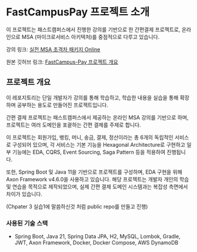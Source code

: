 # FastCampusPay 프로젝트 소개

이 프로젝트는 패스트캠퍼스에서 진행한 강의를 기반으로 한 간편결제 프로젝트로, 온라인으로 MSA (마이크로서비스 아키텍처)를 중점적으로 다루고 있습니다.

강의 링크: [실전 MSA 초격차 패키지 Online](https://fastcampus.co.kr/dev_online_projectmsa)

원본 깃허브 링크: [FastCampus-Pay 프로젝트 개요](https://github.com/KimByeongKou/fastcampus-pay#fastcampus-pay-project-overview)

## 프로젝트 개요

이 레포지토리는 단일 개발자가 강의를 통해 학습하고, 학습한 내용을 실습을 통해 확장하며 공부하는 용도로 만들어진 프로젝트입니다.

간편 결제 프로젝트는 패스트캠퍼스에서 제공하는 
온라인 MSA 강의를 기반으로 하며, 
프로젝트는 여러 도메인을 포괄하는 간편 결제를 주제로 합니다. 

이 프로젝트는 회원가입, 뱅킹, 머니, 송금, 결제, 정산이라는 
총 6개의 독립적인 서비스로 구성되어 있으며, 
각 서비스는 기본 기능을 Hexagonal Architecture로 구현하고 
일부 기능에는 EDA, CQRS, Event Sourcing, Saga Pattern 등을 
적용하여 진행됩니다. 

또한, Spring Boot 및 Java 11을 기반으로 프로젝트를 구성하며, 
EDA 구현을 위해 Axon Framework v4.6.0을 사용하고 있습니다. 
해당 프로젝트는 개발자 개인의 학습 및 연습을 목적으로 제작되었으며, 
실제 간편 결제 도메인 시스템과는 복잡성 측면에서 차이가 있습니다.

(Chpater 3 실습1에 말씀하신것 처럼 public repo를 만들고 진행)

### 사용된 기술 스택

- Spring Boot, Java 21, Spring Data JPA, H2, MySQL, Lombok, Gradle, JWT, Axon Framework, Docker, Docker Compose, AWS DynamoDB
